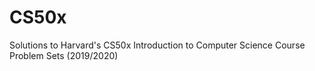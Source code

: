 # CS50x
Solutions to Harvard's CS50x Introduction to Computer Science Course Problem Sets (2019/2020)
